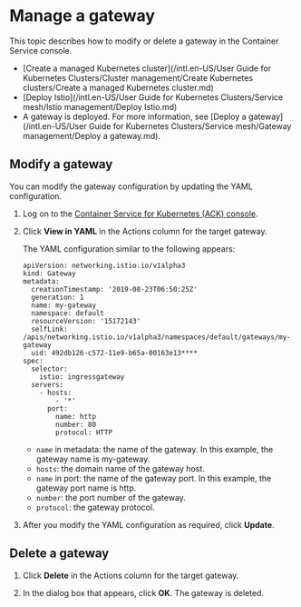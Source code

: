 # Manage a gateway

This topic describes how to modify or delete a gateway in the Container Service console.

-   [Create a managed Kubernetes cluster](/intl.en-US/User Guide for Kubernetes Clusters/Cluster management/Create Kubernetes clusters/Create a managed Kubernetes cluster.md)
-   [Deploy Istio](/intl.en-US/User Guide for Kubernetes Clusters/Service mesh/Istio management/Deploy Istio.md)
-   A gateway is deployed. For more information, see [Deploy a gateway](/intl.en-US/User Guide for Kubernetes Clusters/Service mesh/Gateway management/Deploy a gateway.md).

## Modify a gateway

You can modify the gateway configuration by updating the YAML configuration.

1.  Log on to the [Container Service for Kubernetes \(ACK\) console](https://cs.console.aliyun.com).

2.  Click **View in YAML** in the Actions column for the target gateway.

    The YAML configuration similar to the following appears:

    ```
    apiVersion: networking.istio.io/v1alpha3
    kind: Gateway
    metadata:
      creationTimestamp: '2019-08-23T06:50:25Z'
      generation: 1
      name: my-gateway
      namespace: default
      resourceVersion: '15172143'
      selfLink: /apis/networking.istio.io/v1alpha3/namespaces/default/gateways/my-gateway
      uid: 492db126-c572-11e9-b65a-00163e13****
    spec:
      selector:
        istio: ingressgateway
      servers:
        - hosts:
            - '*'
          port:
            name: http
            number: 80
            protocol: HTTP
    ```

    -   `name` in metadata: the name of the gateway. In this example, the gateway name is my-gateway.
    -   `hosts`: the domain name of the gateway host.
    -   `name` in port: the name of the gateway port. In this example, the gateway port name is http.
    -   `number`: the port number of the gateway.
    -   `protocol`: the gateway protocol.
3.  After you modify the YAML configuration as required, click **Update**.


## Delete a gateway

1.  Click **Delete** in the Actions column for the target gateway.

2.  In the dialog box that appears, click **OK**. The gateway is deleted.


